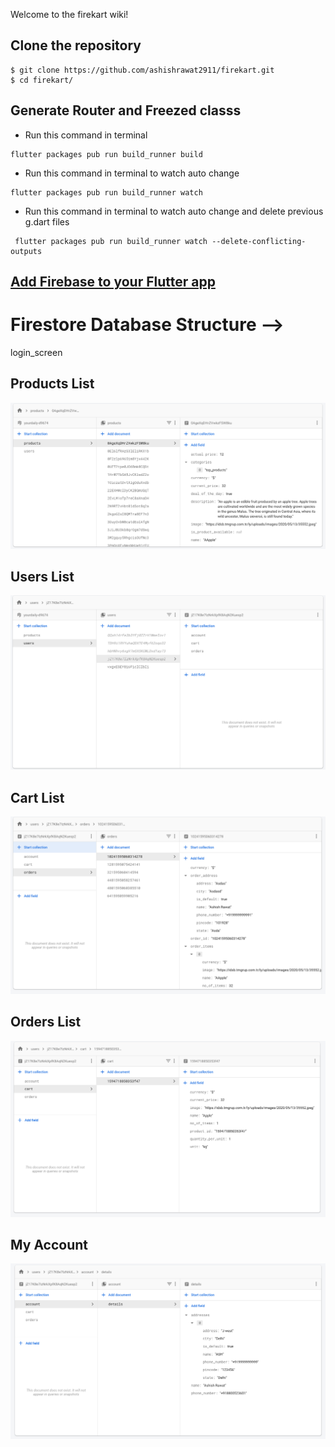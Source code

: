 Welcome to the firekart wiki!

## Clone the repository

```
$ git clone https://github.com/ashishrawat2911/firekart.git
$ cd firekart/
```

## Generate Router and Freezed classs

* Run this command in terminal

````
flutter packages pub run build_runner build
````

* Run this command in terminal to watch auto change

````
flutter packages pub run build_runner watch
````

* Run this command in terminal to watch auto change and delete previous g.dart files

````
 flutter packages pub run build_runner watch --delete-conflicting-outputs
````

## [Add Firebase to your Flutter app](https://firebase.google.com/docs/flutter/setup)

# Firestore Database Structure -->

login_screen

## Products List

![](https://raw.githubusercontent.com/ashishrawat2911/firekart/master/screenshot/products_database.png)

## Users List

![](https://raw.githubusercontent.com/ashishrawat2911/firekart/master/screenshot/users_database.png)

## Cart List

![](https://raw.githubusercontent.com/ashishrawat2911/firekart/master/screenshot/cart_list_database.png)

## Orders List

![](https://raw.githubusercontent.com/ashishrawat2911/firekart/master/screenshot/orders_list_database.png)

## My Account

![](https://raw.githubusercontent.com/ashishrawat2911/firekart/master/screenshot/account_database.png)

